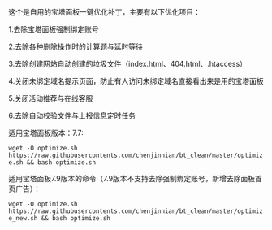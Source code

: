 这个是自用的宝塔面板一键优化补丁，主要有以下优化项目：

1.去除宝塔面板强制绑定账号

2.去除各种删除操作时的计算题与延时等待

3.去除创建网站自动创建的垃圾文件（index.html、404.html、.htaccess）

4.关闭未绑定域名提示页面，防止有人访问未绑定域名直接看出来是用的宝塔面板

5.关闭活动推荐与在线客服

6.去除自动校验文件与上报信息定时任务

适用宝塔面板版本：7.7:

```wget -O optimize.sh https://raw.githubusercontents.com/chenjinnian/bt_clean/master/optimize.sh && bash optimize.sh```



适用宝塔面板7.9版本的命令（7.9版本不支持去除强制绑定账号，新增去除面板首页广告）：

```wget -O optimize.sh https://raw.githubusercontents.com/chenjinnian/bt_clean/master/optimize_new.sh && bash optimize.sh```

